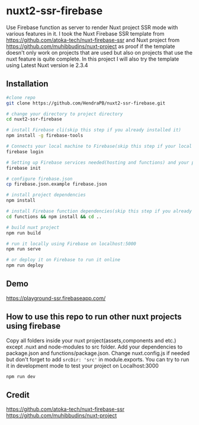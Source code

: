 # nuxt2-ssr-firebase
Use Firebase function as server to render Nuxt project SSR mode with various features in it. I took the Nuxt Firebase SSR template from https://github.com/atoka-tech/nuxt-firebase-ssr and Nuxt project from https://github.com/muhibbudins/nuxt-project as proof if the template doesn't only work on projects that are used but also on projects that use the nuxt feature is quite complete. In this project I will also try the template using Latest Nuxt version ie 2.3.4

## Installation

``` bash
#clone repo
git clone https://github.com/HendraPB/nuxt2-ssr-firebase.git

# change your directory to project directory
cd nuxt2-ssr-firebase

# install Firebase cli(skip this step if you already installed it)
npm install -g firebase-tools

# Connects your local machine to Firebase(skip this step if your local machine already connects)
firebase login

# Setting up Firebase services needed(hosting and functions) and your project directory(choose your project) and make sure you choose other options by default
firebase init

# configure firebase.json
cp firebase.json.example firebase.json

# install project dependencies
npm install

# install Firebase function dependencies(skip this step if you already installed it on firebase init)
cd functions && npm install && cd ..

# build nuxt project
npm run build

# run it locally using Firebase on localhost:5000
npm run serve

# or deploy it on Firebase to run it online
npm run deploy
```

## Demo
https://playground-ssr.firebaseapp.com/

## How to use this repo to run other nuxt projects using firebase
Copy all folders inside your nuxt project(assets,components and etc.) except .nuxt and node-modules to src folder.
Add your dependencies to package.json and functions/package.json.
Change nuxt.config.js if needed but don't forget to add ```srcDir: 'src'``` in module.exports.
You can try to run it in development mode to test your project on Localhost:3000
``` bash
npm run dev
```

## Credit
https://github.com/atoka-tech/nuxt-firebase-ssr
https://github.com/muhibbudins/nuxt-project
